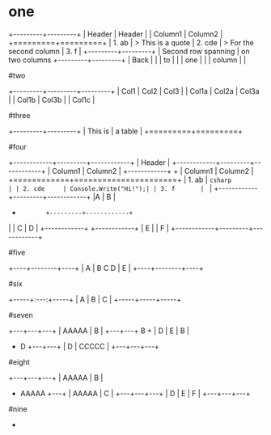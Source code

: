 ﻿# one

+---------+---------+
| Header  | Header  |
| Column1 | Column2 |
+=========+=========+
| 1. ab   | > This is a quote
| 2. cde  | > For the second column 
| 3. f    |
+---------+---------+
| Second row spanning
| on two columns
+---------+---------+
| Back    |         |
| to      |         |
| one     |         |
| column  |         |


#two

+---------+---------+---------+
| Col1    | Col2    | Col3    |
| Col1a   | Col2a   | Col3a   |
| Col1b             | Col3b   |
| Col1c                       |


#three

+---------+---------+
| This is | a table |
+=========+=========+


#four

+------------+---------+------------+
| Header                            |
+------------+---------+------------+
| Column1    | Column2              |
+------------+                      +
| Column1    | Column2              |
+============+======================+
| 1. ab      | ```csharp            |
| 2. cde     | Console.Write("Hi!");|
| 3. f       | ```                  |
+------------+---------+------------+
|A           | B                    |
+            +---------+------------+
|            | C       | D          |
+------------+         +------------+
| E          |         | F          |
+------------+---------+------------+


#five

+----+--------+----+
| A  |  B C D | E  |
+----+--------+----+


#six

+-----+:---:+-----+
|  A  |  B  |  C  |
+-----+-----+-----+


#seven

+---+---+---+
| AAAAA | B |
+---+---+ B +
| D | E | B |
+ D +---+---+
| D | CCCCC |
+---+---+---+


#eight

+---+---+---+
| AAAAA | B |
+ AAAAA +---+
| AAAAA | C |
+---+---+---+
| D | E | F |
+---+---+---+


#nine

+